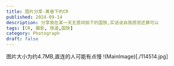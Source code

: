 ```yaml
---
title: 图片分享-黄昏下的CR
published: 2024-09-14
description: 分享我在某一天无意间拍下的国铁,实话说自我感觉还算可以
tags: [CR, 摄影, 铁道,国铁]
category: Photograph
draft: false
---
```


图片大小为约4.7MB,直连的人可能有点慢
!(MainImage)[./114514.jpg]